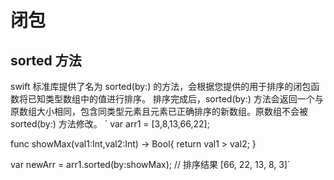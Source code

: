 # 闭包
## sorted 方法
swift 标准库提供了名为 sorted(by:) 的方法，会根据您提供的用于排序的闭包函数将已知类型数组中的值进行排序。
排序完成后，sorted(by:) 方法会返回一个与原数组大小相同，包含同类型元素且元素已正确排序的新数组。原数组不会被 sorted(by:) 方法修改。 
`
var arr1 = [3,8,13,66,22];

func showMax(val1:Int,val2:Int) -> Bool{
	return val1 > val2;
}

var newArr = arr1.sorted(by:showMax);
// 排序结果  [66, 22, 13, 8, 3]`
